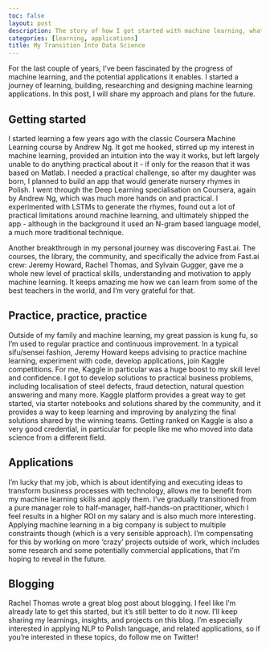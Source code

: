 ```yaml
---
toc: false
layout: post
description: The story of how I got started with machine learning, what I am planning to do with it, and how this blog came about.
categories: [learning, applications]
title: My Transition Into Data Science
---
```


For the last couple of years, I’ve been fascinated by the progress of machine learning, and the potential applications it enables. I started a journey of learning, building, researching and designing machine learning applications. In this post, I will share my approach and plans for the future. 

## Getting started

I started learning a few years ago with the classic Coursera Machine Learning course by Andrew Ng. It got me hooked, stirred up my interest in machine learning, provided an intuition into the way it works, but left largely unable to do anything practical about it - if only for the reason that it was based on Matlab. I needed a practical challenge, so after my daughter was born, I planned to build an app that would generate nursery rhymes in Polish. I went through the Deep Learning specialisation on Coursera, again by Andrew Ng, which was much more hands on and practical. I experimented with LSTMs to generate the rhymes, found out a lot of practical limitations around machine learning, and ultimately shipped the app - although in the background it used an N-gram based language model, a much more traditional technique. 

Another breakthrough in my personal journey was discovering Fast.ai. The courses, the library, the community, and specifically the advice from Fast.ai crew: Jeremy Howard, Rachel Thomas, and Sylvain Gugger, gave me a whole new level of practical skills, understanding and motivation to apply machine learning. It keeps amazing me how we can learn from some of the best teachers in the world, and I’m very grateful for that. 

## Practice, practice, practice

Outside of my family and machine learning, my great passion is kung fu, so I’m used to regular practice and continuous improvement. In a typical sifu/sensei fashion, Jeremy Howard keeps advising to practice machine learning, experiment with code, develop applications, join Kaggle competitions. For me, Kaggle in particular was a huge boost to my skill level and confidence. I got to develop solutions to practical business problems, including localisation of steel defects, fraud detection, natural question answering and many more. Kaggle platform provides a great way to get started, via starter notebooks and solutions shared by the community, and it provides a way to keep learning and improving by analyzing the final solutions shared by the winning teams. Getting ranked on Kaggle is also a very good credential, in particular for people like me who moved into data science from a different field. 

## Applications

I’m lucky that my job, which is about identifying and executing ideas to transform business processes with technology, allows me to benefit from my machine learning skills and apply them. I’ve gradually transitioned from a pure manager role to half-manager, half-hands-on practitioner, which I feel results in a higher ROI on my salary and is also much more interesting. Applying machine learning in a big company is subject to multiple constraints though (which is a very sensible approach). I’m compensating for this by working on more ‘crazy’ projects outside of work, which includes some research and some potentially commercial applications, that I’m hoping to reveal in the future. 

## Blogging

Rachel Thomas wrote a great blog post about blogging. I feel like I’m already late to get this started, but it’s still better to do it now. I’ll keep sharing my learnings, insights, and projects on this blog. I’m especially interested in applying NLP to Polish language, and related applications, so if you’re interested in these topics, do follow me on Twitter!
